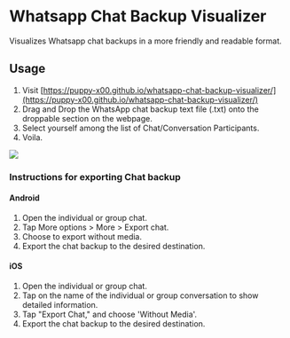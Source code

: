 # Whatsapp Chat Backup Visualizer
Visualizes Whatsapp chat backups in a more friendly and readable format.



## Usage
1. Visit [https://puppy-x00.github.io/whatsapp-chat-backup-visualizer/](https://puppy-x00.github.io/whatsapp-chat-backup-visualizer/)
2. Drag and Drop the WhatsApp chat backup text file (.txt) onto the droppable section on the webpage. 
3. Select yourself among the list of Chat/Conversation Participants. 
4. Voila.

![](demo.gif)

### Instructions for exporting Chat backup
#### Android
1. Open the individual or group chat.
2. Tap More options > More > Export chat.
3. Choose to export without media.
4. Export the chat backup to the desired destination.

#### iOS
1. Open the individual or group chat.
2. Tap on the name of the individual or group conversation to show detailed information.
3. Tap "Export Chat," and choose 'Without Media'.
4. Export the chat backup to the desired destination.

